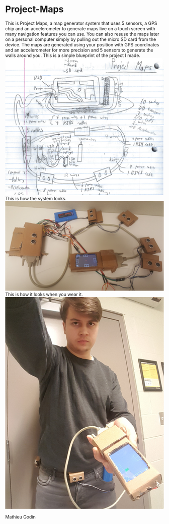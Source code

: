 # Project-Maps
This is Project Maps, a map generator system that uses 5 sensors, a GPS chip and an accelerometer to generate maps live on a touch screen with many navigation features you can use. You can also resuse the maps later on a personal computer simply by pulling out the micro SD card from the device. The maps are generated using your position with GPS coordinates and an accelerometer for more precision and 5 sensors to generate the walls around you.
This is a simple blueprint of the project I made.
![Alt text](/screenshots/Untitled.png?raw=true)
![Alt text](/screenshots/Untitled1.png?raw=true)
This is how the system looks.
![Alt text](/screenshots/Untitled2.jpg?raw=true)
This is how it looks when you wear it.
![Alt text](/screenshots/Untitled4.jpg?raw=true)


Mathieu Godin
